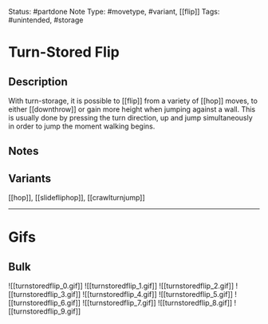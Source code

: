 Status: #partdone 
Note Type: #movetype, #variant, [[flip]]
Tags: #unintended, #storage 

# Turn-Stored Flip
## Description
With turn-storage, it is possible to [[flip]] from a variety of [[hop]] moves, to either [[downthrow]] or gain more height when jumping against a wall. This is usually done by pressing the turn direction, up and jump simultaneously in order to jump the moment walking begins.

## Notes


## Variants
[[hop]], [[slidefliphop]], [[crawlturnjump]]

___
# Gifs
## Bulk
![[turnstoredflip_0.gif]]
![[turnstoredflip_1.gif]]
![[turnstoredflip_2.gif]]
![[turnstoredflip_3.gif]]
![[turnstoredflip_4.gif]]
![[turnstoredflip_5.gif]]
![[turnstoredflip_6.gif]]
![[turnstoredflip_7.gif]]
![[turnstoredflip_8.gif]]
![[turnstoredflip_9.gif]]